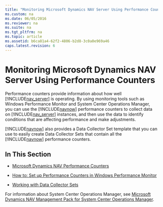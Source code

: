 ```yaml
---
title: "Monitoring Microsoft Dynamics NAV Server Using Performance Counters"
ms.custom: na
ms.date: 06/05/2016
ms.reviewer: na
ms.suite: na
ms.tgt_pltfrm: na
ms.topic: article
ms.assetid: b6ca81a4-62f2-4806-b2d8-3c0a0e969a46
caps.latest.revision: 6
---
```

# Monitoring Microsoft Dynamics NAV Server Using Performance Counters
Performance counters provide information about how well [!INCLUDE[nav_server](../dynamics-nav/includes/nav_server_md.md)] is operating. By using monitoring tools such as Windows Performance Monitor and System Center Operations Manager, you can use the [!INCLUDE[navnow](../dynamics-nav/includes/navnow_md.md)] performance counters to collect data on [!INCLUDE[nav_server](../dynamics-nav/includes/nav_server_md.md)] instances, and then use the data to identify conditions that are affecting performance and make adjustments.  
  
 [!INCLUDE[navnow](../dynamics-nav/includes/navnow_md.md)] also provides a Data Collector Set template that you can use to easily create Data Collector Sets that contain all the [!INCLUDE[navnow](../dynamics-nav/includes/navnow_md.md)] performance counters.  
  
## In This Section  
  
-   [Microsoft Dynamics NAV Performance Counters](../dynamics-nav/Microsoft-Dynamics-NAV-Performance-Counters.md)  
  
-   [How to: Set up Performance Counters in Windows Performance Monitor](../Topic/How%20to:%20Set%20up%20Performance%20Counters%20in%20Windows%20Performance%20Monitor.md)  
  
-   [Working with Data Collector Sets](../dynamics-nav/Working-with-Data-Collector-Sets.md)  
  
 For information about System Center Operations Manager, see [Microsoft Dynamics NAV  Management Pack for System Center Operations Manager](http://go.microsoft.com/fwlink/?LinkID=722863).